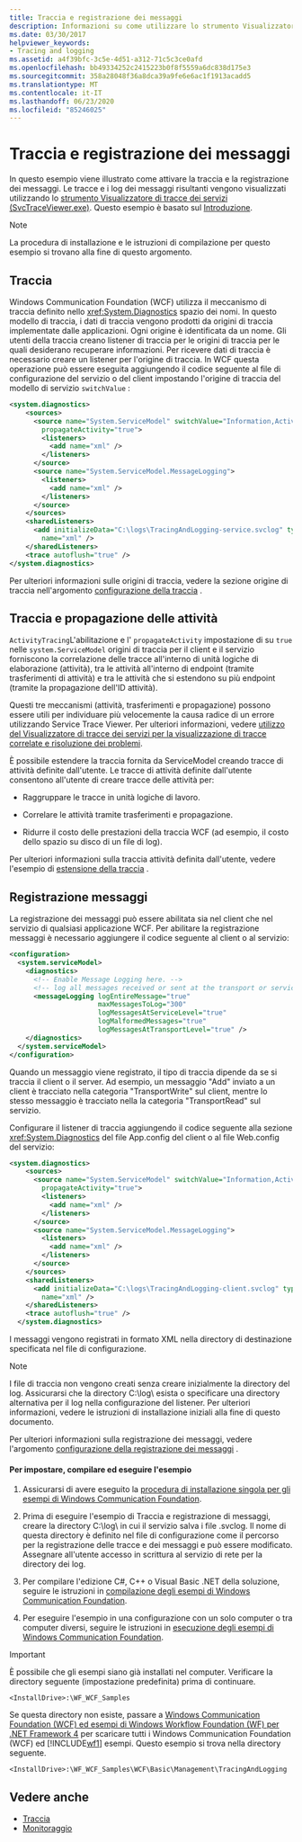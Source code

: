 ```yaml
---
title: Traccia e registrazione dei messaggi
description: Informazioni su come utilizzare lo strumento Visualizzatore di tracce dei servizi (SvcTraceViewer.exe) per visualizzare tracce e registri messaggi utilizzando questo esempio WFC.
ms.date: 03/30/2017
helpviewer_keywords:
- Tracing and logging
ms.assetid: a4f39bfc-3c5e-4d51-a312-71c5c3ce0afd
ms.openlocfilehash: bb49334252c2415223b0f8f5559a6dc838d175e3
ms.sourcegitcommit: 358a28048f36a8dca39a9fe6e6ac1f1913acadd5
ms.translationtype: MT
ms.contentlocale: it-IT
ms.lasthandoff: 06/23/2020
ms.locfileid: "85246025"
---
```

# <a name="tracing-and-message-logging"></a>Traccia e registrazione dei messaggi
In questo esempio viene illustrato come attivare la traccia e la registrazione dei messaggi. Le tracce e i log dei messaggi risultanti vengono visualizzati utilizzando lo [strumento Visualizzatore di tracce dei servizi (SvcTraceViewer.exe)](../service-trace-viewer-tool-svctraceviewer-exe.md). Questo esempio è basato sul [Introduzione](getting-started-sample.md).  
  
> [!NOTE]
> La procedura di installazione e le istruzioni di compilazione per questo esempio si trovano alla fine di questo argomento.  
  
## <a name="tracing"></a>Traccia  
 Windows Communication Foundation (WCF) utilizza il meccanismo di traccia definito nello <xref:System.Diagnostics> spazio dei nomi. In questo modello di traccia, i dati di traccia vengono prodotti da origini di traccia implementate dalle applicazioni. Ogni origine è identificata da un nome. Gli utenti della traccia creano listener di traccia per le origini di traccia per le quali desiderano recuperare informazioni. Per ricevere dati di traccia è necessario creare un listener per l'origine di traccia. In WCF questa operazione può essere eseguita aggiungendo il codice seguente al file di configurazione del servizio o del client impostando l'origine di traccia del modello di servizio `switchValue` :  
  
```xml  
<system.diagnostics>  
    <sources>  
      <source name="System.ServiceModel" switchValue="Information,ActivityTracing"  
        propagateActivity="true">  
        <listeners>  
          <add name="xml" />  
        </listeners>  
      </source>  
      <source name="System.ServiceModel.MessageLogging">  
        <listeners>  
          <add name="xml" />  
        </listeners>  
      </source>  
    </sources>  
    <sharedListeners>  
      <add initializeData="C:\logs\TracingAndLogging-service.svclog" type="System.Diagnostics.XmlWriterTraceListener"  
        name="xml" />  
    </sharedListeners>  
    <trace autoflush="true" />  
</system.diagnostics>  
```  
  
 Per ulteriori informazioni sulle origini di traccia, vedere la sezione origine di traccia nell'argomento [configurazione della traccia](../diagnostics/tracing/configuring-tracing.md) .  
  
## <a name="activity-tracing-and-propagation"></a>Traccia e propagazione delle attività  
 `ActivityTracing`L'abilitazione e l' `propagateActivity` impostazione di su `true` nelle `system.ServiceModel` origini di traccia per il client e il servizio forniscono la correlazione delle tracce all'interno di unità logiche di elaborazione (attività), tra le attività all'interno di endpoint (tramite trasferimenti di attività) e tra le attività che si estendono su più endpoint (tramite la propagazione dell'ID attività).  
  
 Questi tre meccanismi (attività, trasferimenti e propagazione) possono essere utili per individuare più velocemente la causa radice di un errore utilizzando Service Trace Viewer. Per ulteriori informazioni, vedere [utilizzo del Visualizzatore di tracce dei servizi per la visualizzazione di tracce correlate e risoluzione dei problemi](../diagnostics/tracing/using-service-trace-viewer-for-viewing-correlated-traces-and-troubleshooting.md).  
  
 È possibile estendere la traccia fornita da ServiceModel creando tracce di attività definite dall'utente. Le tracce di attività definite dall'utente consentono all'utente di creare tracce delle attività per:  
  
- Raggruppare le tracce in unità logiche di lavoro.  
  
- Correlare le attività tramite trasferimenti e propagazione.  
  
- Ridurre il costo delle prestazioni della traccia WCF (ad esempio, il costo dello spazio su disco di un file di log).  
  
 Per ulteriori informazioni sulla traccia attività definita dall'utente, vedere l'esempio di [estensione della traccia](extending-tracing.md) .  
  
## <a name="message-logging"></a>Registrazione messaggi  
 La registrazione dei messaggi può essere abilitata sia nel client che nel servizio di qualsiasi applicazione WCF. Per abilitare la registrazione messaggi è necessario aggiungere il codice seguente al client o al servizio:  
  
```xml  
<configuration>  
  <system.serviceModel>  
    <diagnostics>  
      <!-- Enable Message Logging here. -->  
      <!-- log all messages received or sent at the transport or service model levels -->  
      <messageLogging logEntireMessage="true"  
                      maxMessagesToLog="300"  
                      logMessagesAtServiceLevel="true"  
                      logMalformedMessages="true"  
                      logMessagesAtTransportLevel="true" />  
    </diagnostics>  
  </system.serviceModel>  
</configuration>  
```  
  
 Quando un messaggio viene registrato, il tipo di traccia dipende da se si traccia il client o il server. Ad esempio, un messaggio "Add" inviato a un client è tracciato nella categoria "TransportWrite" sul client, mentre lo stesso messaggio è tracciato nella la categoria "TransportRead" sul servizio.  
  
 Configurare il listener di traccia aggiungendo il codice seguente alla sezione <xref:System.Diagnostics> del file App.config del client o al file Web.config del servizio:  
  
```xml  
<system.diagnostics>  
    <sources>  
      <source name="System.ServiceModel" switchValue="Information,ActivityTracing"  
        propagateActivity="true">  
        <listeners>  
          <add name="xml" />  
        </listeners>  
      </source>  
      <source name="System.ServiceModel.MessageLogging">  
        <listeners>  
          <add name="xml" />  
        </listeners>  
      </source>  
    </sources>  
    <sharedListeners>  
      <add initializeData="C:\logs\TracingAndLogging-client.svclog" type="System.Diagnostics.XmlWriterTraceListener"  
        name="xml" />  
    </sharedListeners>  
    <trace autoflush="true" />  
  </system.diagnostics>  
```  
  
 I messaggi vengono registrati in formato XML nella directory di destinazione specificata nel file di configurazione.  
  
> [!NOTE]
> I file di traccia non vengono creati senza creare inizialmente la directory del log. Assicurarsi che la directory C:\log\ esista o specificare una directory alternativa per il log nella configurazione del listener. Per ulteriori informazioni, vedere le istruzioni di installazione iniziali alla fine di questo documento.  
  
 Per ulteriori informazioni sulla registrazione dei messaggi, vedere l'argomento [configurazione della registrazione dei messaggi](../diagnostics/configuring-message-logging.md) .  
  
#### <a name="to-set-up-build-and-run-the-sample"></a>Per impostare, compilare ed eseguire l'esempio  
  
1. Assicurarsi di avere eseguito la [procedura di installazione singola per gli esempi di Windows Communication Foundation](one-time-setup-procedure-for-the-wcf-samples.md).  
  
2. Prima di eseguire l'esempio di Traccia e registrazione di messaggi, creare la directory C:\log\ in cui il servizio salva i file .svclog. Il nome di questa directory è definito nel file di configurazione come il percorso per la registrazione delle tracce e dei messaggi e può essere modificato. Assegnare all'utente accesso in scrittura al servizio di rete per la directory dei log.  
  
3. Per compilare l'edizione C#, C++ o Visual Basic .NET della soluzione, seguire le istruzioni in [compilazione degli esempi di Windows Communication Foundation](building-the-samples.md).  
  
4. Per eseguire l'esempio in una configurazione con un solo computer o tra computer diversi, seguire le istruzioni in [esecuzione degli esempi di Windows Communication Foundation](running-the-samples.md).  
  
> [!IMPORTANT]
> È possibile che gli esempi siano già installati nel computer. Verificare la directory seguente (impostazione predefinita) prima di continuare.  
>
> `<InstallDrive>:\WF_WCF_Samples`  
>
> Se questa directory non esiste, passare a [Windows Communication Foundation (WCF) ed esempi di Windows Workflow Foundation (WF) per .NET Framework 4](https://www.microsoft.com/download/details.aspx?id=21459) per scaricare tutti i Windows Communication Foundation (WCF) ed [!INCLUDE[wf1](../../../../includes/wf1-md.md)] esempi. Questo esempio si trova nella directory seguente.  
>
> `<InstallDrive>:\WF_WCF_Samples\WCF\Basic\Management\TracingAndLogging`  
  
## <a name="see-also"></a>Vedere anche

- [Traccia](../diagnostics/tracing/index.md)
- [Monitoraggio](https://docs.microsoft.com/previous-versions/appfabric/ff383407(v=azure.10))
